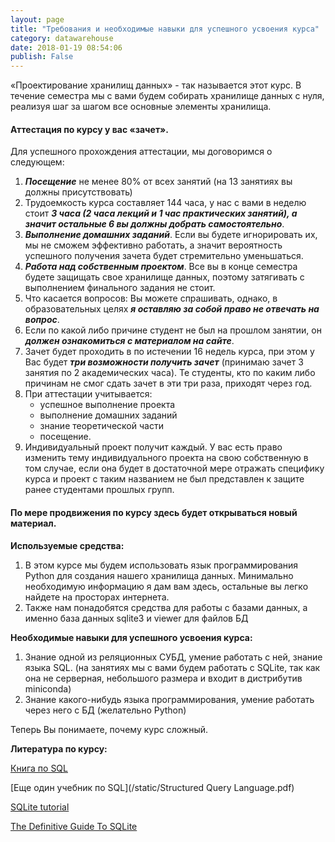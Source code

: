 ```yaml
---
layout: page
title: "Требования и необходимые навыки для успешного усвоения курса"
category: datawarehouse
date: 2018-01-19 08:54:06
publish: False
---
```


«Проектирование хранилищ данных» - так называется этот курс. В течение семестра мы с вами будем собирать хранилище данных с нуля, реализуя шаг за шагом все основные элементы хранилища. 

#### Аттестация по курсу у вас «зачет».

Для успешного прохождения аттестации, мы договоримся о следующем:

1. ***Посещение*** не менее 80% от всех занятий (на 13 занятиях вы должны присутствовать)
2. Трудоемкость курса составляет 144 часа, у нас с вами в неделю стоит ***3 часа (2 часа лекций и 1 час практических занятий), а значит остальные 6 вы должны добрать самостоятельно***. 
3. ***Выполнение домашних заданий***. Если вы будете игнорировать их, мы не сможем эффективно работать, а значит вероятность успешного получения зачета будет стремительно уменьшаться.
4. ***Работа над собственным проектом***. Все вы в конце семестра будете защищать свое хранилище данных, поэтому затягивать с выполнением финального задания не стоит.
5. Что касается вопросов: Вы можете спрашивать, однако, в образовательных целях ***я оставляю за собой право не отвечать на вопрос***. 
6. Если по какой либо причине студент не был на прошлом занятии, он ***должен ознакомиться с материалом на сайте***.
7. Зачет будет проходить в по истечении 16 недель курса, при этом у Вас будет ***три возможности получить зачет*** (принимаю зачет 3 занятия по 2 академических часа). Те студенты, кто по каким либо причинам не смог сдать зачет в эти три раза, приходят через год.
8. При аттестации учитывается: 
   - успешное выполнение проекта
   - выполнение домашних заданий
   - знание теоретической части
   - посещение.
9. Индивидуальный проект получит каждый. У вас есть право изменить тему индивидуального проекта на свою собственную в том случае, если она будет в достаточной мере отражать специфику курса и проект с таким названием не был представлен к защите ранее студентами прошлых групп.

#### По мере продвижения по курсу здесь будет открываться новый материал.

**Используемые средства:**

1. В этом курсе мы будем использовать язык программирования Python для создания нашего хранилища данных. Минимально необходимую информацию я дам вам здесь, остальные вы легко найдете на просторах интернета.
2. Также нам понадобятся средства для работы с базами данных, а именно база данных sqlite3 и viewer для файлов БД

**Необходимые навыки для успешного усвоения курса:**

1. Знание одной из реляционных СУБД, умение работать с ней, знание языка SQL. (на занятиях мы с вами будем работать с SQLite, так как она не серверная, небольшого размера и входит в дистрибутив miniconda)
2. Знание какого-нибудь языка программирования, умение работать через него с БД (желательно Python)


Теперь Вы понимаете, почему курс сложный.

**Литература по курсу:**

[Книга по SQL](/static/Alan_Beaulieu-Learning_SQL-EN.pdf)

[Еще один учебник по SQL](/static/Structured Query Language.pdf)

[SQLite tutorial](/static/sqlite_tutorial.pdf)

[The Definitive Guide To SQLite](/static/The_Definitive_Guide_to_SQLite_2nd_edition.pdf)






